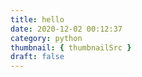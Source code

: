 ```yaml
---
title: hello
date: 2020-12-02 00:12:37
category: python
thumbnail: { thumbnailSrc }
draft: false
---
```


